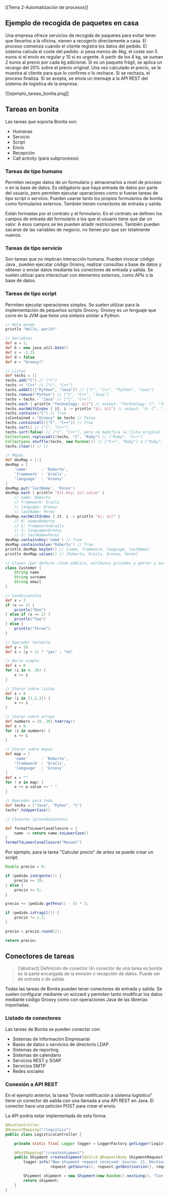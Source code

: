 [[Tema 2-Automatización de procesos]]

## Ejemplo de recogida de paquetes en casa
Una empresa ofrece servicios de recogida de paquetes para evitar tener que llevarlos a la oficina, vienen a recogerlo directamente a casa. El proceso comienza cuando el cliente registra los datos del pedido. El sistema calcula el coste del pedido: si pesa menos de 4kg, el coste son 5 euros si el envío es regular y 10 si es urgente. A partir de los 4 kg, se suman 2 euros al precio por cada kg adicional. Si es un paquete frágil, se aplica un recargo del 20% sobre el precio original. Una vez calculado el precio, se le muestra al cliente para que lo confirme o lo rechace. Si se rechaza, el proceso finaliza. Si se acepta, se envía un mensaje a la API REST del sistema de logística de la empresa.

![[ejemplo_tareas_bonita.png]]

## Tareas en bonita
Las tareas que soporta Bonita son:
+ Humanas
+ Servicio
+ Script
+ Envío
+ Recepción
+ Call activity (para subprocesos)

### Tareas de tipo humano
Permiten recoger datos de un formulario y almacenarlos a nivel de proceso o en la base de datos. Es obligatorio que haya entrada de datos por parte del usuario, pero permiten ejecutar operaciones como si fueran tareas de tipo script o servicio. Pueden usarse tanto los propios formularios de bonita como formularios externos. También tienen conectores de entrada y salida.

Están formadas por el contrato y el formulario. En el contrato se definen los campos de entrada del formulario a los que el usuario tiene que dar un valor. A esos campos se les pueden añadir restricciones. También pueden sacarse de las variables de negocio, no tienen por que ser totalmente nuevos.

### Tareas de tipo servicio
Son tareas que no implican interacción humana. Pueden invocar código Java , pueden ejecutar código Groovy, realizar consultas a base de datos y obtener o enviar datos mediante los conectores de entrada y salida. Se suelen utilizar para interactuar con elementos externos, como APIs o la base de datos.

### Tareas de tipo script
Permiten ejecutar operaciones simples. Se suelen utilizar para la implementación de pequeños scripts Groovy. Groovy es un lenguaje que corre en la JVM que tiene una sintaxis similar a Python.

``` Groovy
// Hola mundo
println "Hello, world!"

// Variables
def a = 1;
def b = new java.util.Date()
def c = -3.25
def d = false
def e = "Groovy!"

// Listas
def techs = []
techs.add("C") // ["C"]
techs << "C++" // ["C", "C++"]
techs.addAll(["Python", "Java"]) // ["C", "C++", "Python", "Java"]
techs.remove("Python") // ["C", "C++", "Java"]
techs = techs - "Java" // ["C", "C++"]
techs.each { println "Technology: $it"} // output: "Technology: C", "Technology: C++"
techs.eachWithIndex { it, i -> println "$i: $it"} // output: "0: C", "1: C++"
techs.contains("C") // True
isContained = "Groovy" in techs // False
techs.containsAll(["C", "C++"]) // True
techs.sort() // ["C", "C++"]
techs.sort(false) // ["C", "C++"], pero no modifica la lista original
Collections.replaceAll(techs, "C", "Ruby") // ["Ruby", "C++"]
Collections.shuffle(techs, new Random()) // ["C++", "Ruby"] o ["Ruby", "C++"]
techs.clear() // []

// Mapas
def devMap = [:]
devMap = [
    'name'      : 'Roberto',
    'framework' : 'Grails',
    'language'  : 'Groovy'
]
devMap.put('lastName', 'Perez')
devMap.each { println "$it.key: $it.value" }  
	// name: Roberto
	// framework: Grails
	// language: Groovy
	// lastName: Perez
devMap.eachWithIndex { it, i -> println "$i: $it" } 
	// 0: name=Roberto
	// 1: framework=Grails
	// 2: language=Groovy
	// 3: lastName=Perez
devMap.containsKey('name') // True
devMap.containsValue('Roberto') // True
println devMap.keySet() // [name, framework, language, lastName]
println devMap.values() // [Roberto, Grails, Groovy, Perez]

// Clases (por defecto clase pública, atributos privados y getter y setter públicos)
class Customer {
	String name
	String surname
	String email
}

// Condicionales
def x = 3
if (x == 1) {
	println("One")
} else if (x == 2) {
	println("Two")
} else {
	println("Three")
}

// Operador ternario
def y = 10
def x = (y > 1) ? "yes" : "no"

// Bucle simple
def x = 0
for (i in 0..30) {
	x += i
}

// Iterar sobre listas
def x = 0
for (i in [1,2,3]) {
	x += i
}

// Iterar sobre arrays
def numbers = (0..20).toArray()
def x = 0
for (i in numbers) {
	x += i
}

// Iterar sobre mapas
def map = [
    'name'      : 'Roberto',
    'framework' : 'Grails',
    'language'  : 'Groovy'
]
def x = ""
for ( e in map) {
	x += e.value += " "
}

// Operador para todo
def techs = ["Java", "Pyhon", "C"]
techs*.toUpperCase()

// Closures (procedimientos)

def formatToLowerCaseClosure = { 
	name -> return name.toLowerCase() 
}
formatToLowerCaseClosure("Manuel")
```

Por ejemplo, para la tarea "Calcular precio" de antes se puede crear un script:

```Groovy
Double precio = 0;

if (pedido.isUrgente()) {
	precio += 10;
} else {
	precio += 5;
}

precio += (pedido.getPeso() - 5) * 2;

if (pedido.isFragil()) {
	precio *= 1.2;
}

precio = precio.round(2);

return precio;
```

## Conectores de tareas
> [!abstract] Definición de conector
> Un conector de una tarea es bonita es la parte encargada de la emisión o recepción de datos. Puede ser de entrada o de salida.

Todas las tareas de Bonita pueden tener conectores de entrada y salida. Se suelen configurar mediante un wizzard y permiten tanto modificar los datos mediante código Groovy como con operaciones Java de las librerías importadas.

### Listado de conectores
Las tareas de Bonita se pueden conectar con:
+ Sistemas de Información Empresarial
+ Bases de datos o servicios de directorio LDAP
+ Sistemas de reporting
+ Sistemas de calendario
+ Servicios REST y SOAP
+ Servicios SMTP
+ Redes sociales

### Conexión a API REST
En el ejemplo anterior, la tarea "Enviar notificación a sistema logísitico" tiene un conector de salida con una llamada a una API REST en Java. El conector hace una petición POST para crear el envío.

La API podría estar implementada de esta forma:

```Java
@RestController
@RequestMapping("/logistics")
public class LogisticsController {

    private static final Logger logger = LoggerFactory.getLogger(LogisticsController.class);

    @PostMapping("/createshipment")
    public Shipment createshipment(@Valid @RequestBody ShipmentRequest request) {
        logger.info("New shipment request received: Source: {}, Destination: {}, Weight: {}",
                    request.getSource(), request.getDestination(), request.getWeight());

        Shipment shipment = new Shipment(new Random().nextLong(), "Confirmed");
        return shipment;
    }
}
```